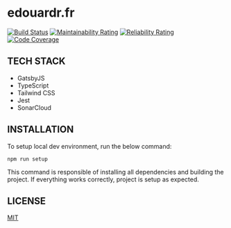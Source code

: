 # edouardr.fr

<!-- prettier-ignore-start -->
[![Build Status][build-badge]][build]
[![Maintainability Rating][maintainability-rating-badge]][maintainability-rating]
[![Reliability Rating][reliability-rating-badge]][reliability-rating]
[![Code Coverage][coverage-badge]][coverage]
<!-- prettier-ignore-end -->

## TECH STACK

- GatsbyJS
- TypeScript
- Tailwind CSS
- Jest
- SonarCloud

## INSTALLATION

To setup local dev environment, run the below command:

```
npm run setup
```

This command is responsible of installing all dependencies and building the
project. If everything works correctly, project is setup as expected.

## LICENSE

[MIT](LICENSE)

<!-- prettier-ignore-start -->
[build-badge]: https://travis-ci.com/edouardr/edouardr.fr.svg?branch=master
[build]: https://travis-ci.com/edouardr/edouardr.fr
[coverage-badge]: https://sonarcloud.io/api/project_badges/measure?project=edouardr_edouardr.fr&metric=coverage
[coverage]: https://sonarcloud.io/dashboard?id=edouardr_edouardr.fr
[maintainability-rating-badge]: https://sonarcloud.io/api/project_badges/measure?project=edouardr_edouardr.fr&metric=sqale_rating
[maintainability-rating]: https://sonarcloud.io/dashboard?id=edouardr_edouardr.fr
[reliability-rating-badge]: https://sonarcloud.io/api/project_badges/measure?project=edouardr_edouardr.fr&metric=reliability_rating
[reliability-rating]: https://sonarcloud.io/dashboard?id=edouardr_edouardr.fr
<!-- prettier-ignore-end -->
